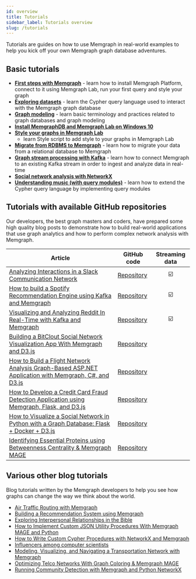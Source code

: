 ```yaml
---
id: overview
title: Tutorials
sidebar_label: Tutorials overview
slug: /tutorials
---
```


Tutorials are guides on how to use Memgraph in real-world examples to help you
kick off your own Memgraph graph database adventures.

## Basic tutorials

- [**First steps with Memgraph**](/tutorials/first-steps-with-memgraph) - learn
  how to install Memgraph Platform, connect to it using Memgraph Lab, run your
  first query and style your graph
- [**Exploring datasets**](/tutorials/exploring-datasets/overview.md) - learn
  the Cypher query language used to interact with the Memgraph graph database
- [**Graph modeling**](graph-modeling.md) - learn basic terminology and
  practices related to graph databases and graph modeling
- [**Install MemgraphDB and Memgraph Lab on Windows
  10**](install-memgraph-on-windows-10.md)
- [**Style your graphs in Memgraph Lab**](style-your-graphs-in-memgraph-lab.md)
  - learn Style script to add style to your graphs in Memgraph Lab
- [**Migrate from RDBMS to Memgraph**](migrate-relational-database.md) - learn
  how to migrate your data from a relational database to Memgraph
- [**Graph stream processing with
  Kafka**](graph-stream-processing-with-kafka.md) - learn how to connect
  Memgraph to an existing Kafka stream in order to ingest and analyze data in
  real-time
- [**Social network analysis with NetworkX**](social-network-analysis.md)
- [**Understanding music (with query
  modules)**](understanding-music-with-modules.md) - learn how to extend the
  Cypher query language by implementing query modules

## Tutorials with available GitHub repositories

Our developers, the best graph masters and coders, have prepared some high
quality blog posts to demonstrate how to build real-world applications that use
graph analytics and how to perform complex network analysis with Memgraph.

| Article                                                                                                                                                                                                                           | GitHub code                                                                                    | Streaming data |
| --------------------------------------------------------------------------------------------------------------------------------------------------------------------------------------------------------------------------------- | ---------------------------------------------------------------------------------------------- | :------------: |
| [Analyzing Interactions in a Slack Communication Network](https://memgraph.com/blog/slack-influence-bot)                                                                                                                          | [Repository](https://github.com/memgraph/slack-influence-bot/)                                 |       ☑️       |
| [How to build a Spotify Recommendation Engine using Kafka and Memgraph](https://memgraph.com/blog/spotify-song-recommender)                                                                                                       | [Repository](https://github.com/memgraph/spotify-song-recommender)                             |       ☑️       |
| [Visualizing and Analyzing Reddit In Real-Time with Kafka and Memgraph](https://memgraph.com/blog/reddit-network-explorer)                                                                                                        | [Repository](https://github.com/memgraph/reddit-network-explorer/)                             |       ☑️       |
| [Building a BitClout Social Network Visualization App With Memgraph and D3.js](https://memgraph.com/blog/visualize-the-bitclout-network-using-d3js)                                                                               | [Repository](https://github.com/memgraph/bitclout-visualizing-hodlers/tree/main/bitclout-demo) |                |
| [How to Build a Flight Network Analysis Graph-Based ASP.NET Application with Memgraph, C#, and D3.js](https://memgraph.com/blog/how-to-build-a-flight-network-analysis-graph-asp-net-application-with-memgraph-c-sharp-and-d3-js) | [Repository](https://github.com/memgraph/MemFlights)                                           |                |
| [How to Develop a Credit Card Fraud Detection Application using Memgraph, Flask, and D3.js](https://memgraph.com/blog/how-to-develop-a-credit-card-fraud-detection-application-using-memgraph-flask-and-d3js)                     | [Repository](https://github.com/memgraph/card-fraud)                                           |                |
| [How to Visualize a Social Network in Python with a Graph Database: Flask + Docker + D3.js](https://memgraph.com/blog/how-to-visualize-a-social-network-in-python-with-a-graph-database)                                          | [Repository](https://github.com/memgraph/sng-demo)                                             |                |
| [Identifying Essential Proteins using Betweenness Centrality & Memgraph MAGE](https://memgraph.com/blog/identifying-essential-proteins)                                                                                           | [Repository](https://github.com/memgraph/protein-explorer)                                     |                |

## Various other blog tutorials

Blog tutorials written by the Memgraph developers to help you see how graphs can
change the way we think about the world.

- [Air Traffic Routing with
  Memgraph](https://memgraph.com/blog/air-traffic-routing-with-memgraph)
- [Building a Recommendation System using
  Memgraph](https://memgraph.com/blog/building-a-recommendation-system-using-memgraph)
- [Exploring Interpersonal Relationships in the
  Bible](https://memgraph.com/blog/exploring-the-hebrew-bible-person-relationships)
- [How to Implement Custom JSON Utility Procedures With Memgraph MAGE and
  Python](https://memgraph.com/blog/how-to-implement-custom-json-utility-procedures-with-memgraph-mage-and-python)
- [How to Write Custom Cypher Procedures with NetworkX and
  Memgraph](https://memgraph.com/blog/how-to-write-custom-cypher-procedures-with-networkx-and-memgraph)
- [Influencers among computer
  scientists](https://memgraph.com/blog/influencers-among-computer-scientists)
- [Modeling, Visualizing, and Navigating a Transportation Network with
  Memgraph](https://memgraph.com/blog/modeling_visualizing_navigating_a_transportation_network_with_memgraph)
- [Optimizing Telco Networks With Graph Coloring & Memgraph
  MAGE](https://memgraph.com/blog/optimizing_telco_networks_with_graph_coloring_and_memgraph_mage)
- [Running Community Detection with Memgraph and Python
  NetworkX](https://memgraph.com/blog/community-detection-with-memgraph-and-python-networkx)
